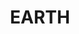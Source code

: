 ---
title: "EARTH "
price: "TBA"
desc: "Opis nije dostupan"
img_path: "/assets/img/A.MIG-1403.jpg"
brand: AMMO
available: true
cat: "weathering"
subcat: "ENAMEL EFFECTS (35 mL)"
subsubcat: "SS"
---